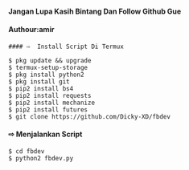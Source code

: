 #### Jangan Lupa Kasih Bintang Dan Follow Github Gue
#### Authour:amir
```
#### ⇨  Install Script Di Termux
```
```
$ pkg update && upgrade  
$ termux-setup-storage  
$ pkg install python2  
$ pkg install git  
$ pip2 install bs4  
$ pip2 install requests  
$ pip2 install mechanize  
$ pip2 install futures    
$ git clone https://github.com/Dicky-XD/fbdev  
```
#### ⇨  Menjalankan Script
```
$ cd fbdev  
$ python2 fbdev.py  
```
